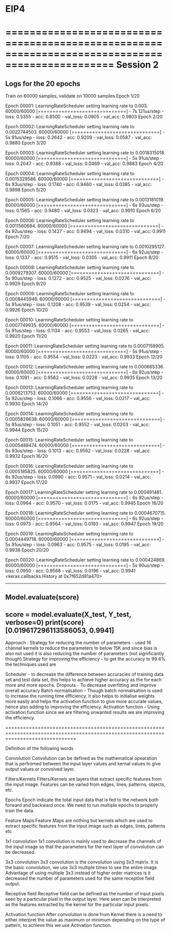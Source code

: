 # EIP4
================================================================================================
Session 2 
================================================================================================

Logs for the 20 epochs
-------------------------------------------------------

Train on 60000 samples, validate on 10000 samples
Epoch 1/20

Epoch 00001: LearningRateScheduler setting learning rate to 0.003.
60000/60000 [==============================] - 7s 121us/step - loss: 0.5355 - acc: 0.8500 - val_loss: 0.0905 - val_acc: 0.9803
Epoch 2/20

Epoch 00002: LearningRateScheduler setting learning rate to 0.0022744503.
60000/60000 [==============================] - 5s 91us/step - loss: 0.2642 - acc: 0.9209 - val_loss: 0.0587 - val_acc: 0.9880
Epoch 3/20

Epoch 00003: LearningRateScheduler setting learning rate to 0.0018315018.
60000/60000 [==============================] - 5s 91us/step - loss: 0.2047 - acc: 0.9388 - val_loss: 0.0469 - val_acc: 0.9883
Epoch 4/20

Epoch 00004: LearningRateScheduler setting learning rate to 0.0015329586.
60000/60000 [==============================] - 6s 93us/step - loss: 0.1740 - acc: 0.9460 - val_loss: 0.0385 - val_acc: 0.9898
Epoch 5/20

Epoch 00005: LearningRateScheduler setting learning rate to 0.0013181019.
60000/60000 [==============================] - 6s 93us/step - loss: 0.1565 - acc: 0.9480 - val_loss: 0.0323 - val_acc: 0.9910
Epoch 6/20

Epoch 00006: LearningRateScheduler setting learning rate to 0.0011560694.
60000/60000 [==============================] - 6s 92us/step - loss: 0.1427 - acc: 0.9494 - val_loss: 0.0310 - val_acc: 0.9911
Epoch 7/20

Epoch 00007: LearningRateScheduler setting learning rate to 0.0010295127.
60000/60000 [==============================] - 6s 92us/step - loss: 0.1337 - acc: 0.9515 - val_loss: 0.0305 - val_acc: 0.9911
Epoch 8/20

Epoch 00008: LearningRateScheduler setting learning rate to 0.0009279307.
60000/60000 [==============================] - 5s 90us/step - loss: 0.1272 - acc: 0.9525 - val_loss: 0.0276 - val_acc: 0.9929
Epoch 9/20

Epoch 00009: LearningRateScheduler setting learning rate to 0.0008445946.
60000/60000 [==============================] - 5s 91us/step - loss: 0.1208 - acc: 0.9539 - val_loss: 0.0254 - val_acc: 0.9926
Epoch 10/20

Epoch 00010: LearningRateScheduler setting learning rate to 0.0007749935.
60000/60000 [==============================] - 5s 91us/step - loss: 0.1134 - acc: 0.9553 - val_loss: 0.0265 - val_acc: 0.9920
Epoch 11/20

Epoch 00011: LearningRateScheduler setting learning rate to 0.0007159905.
60000/60000 [==============================] - 5s 91us/step - loss: 0.1105 - acc: 0.9554 - val_loss: 0.0223 - val_acc: 0.9933
Epoch 12/20

Epoch 00012: LearningRateScheduler setting learning rate to 0.000665336.
60000/60000 [==============================] - 6s 92us/step - loss: 0.1091 - acc: 0.9562 - val_loss: 0.0228 - val_acc: 0.9935
Epoch 13/20

Epoch 00013: LearningRateScheduler setting learning rate to 0.0006213753.
60000/60000 [==============================] - 5s 92us/step - loss: 0.1066 - acc: 0.9556 - val_loss: 0.0217 - val_acc: 0.9930
Epoch 14/20

Epoch 00014: LearningRateScheduler setting learning rate to 0.0005828638.
60000/60000 [==============================] - 5s 91us/step - loss: 0.1051 - acc: 0.9552 - val_loss: 0.0203 - val_acc: 0.9944
Epoch 15/20

Epoch 00015: LearningRateScheduler setting learning rate to 0.0005488474.
60000/60000 [==============================] - 6s 93us/step - loss: 0.1013 - acc: 0.9562 - val_loss: 0.0228 - val_acc: 0.9932
Epoch 16/20

Epoch 00016: LearningRateScheduler setting learning rate to 0.0005185825.
60000/60000 [==============================] - 6s 92us/step - loss: 0.0990 - acc: 0.9571 - val_loss: 0.0214 - val_acc: 0.9937
Epoch 17/20

Epoch 00017: LearningRateScheduler setting learning rate to 0.000491481.
60000/60000 [==============================] - 6s 92us/step - loss: 0.0964 - acc: 0.9570 - val_loss: 0.0175 - val_acc: 0.9945
Epoch 18/20

Epoch 00018: LearningRateScheduler setting learning rate to 0.0004670715.
60000/60000 [==============================] - 6s 92us/step - loss: 0.0973 - acc: 0.9564 - val_loss: 0.0193 - val_acc: 0.9947
Epoch 19/20

Epoch 00019: LearningRateScheduler setting learning rate to 0.0004449718.
60000/60000 [==============================] - 5s 91us/step - loss: 0.0963 - acc: 0.9575 - val_loss: 0.0195 - val_acc: 0.9938
Epoch 20/20

Epoch 00020: LearningRateScheduler setting learning rate to 0.000424869.
60000/60000 [==============================] - 5s 90us/step - loss: 0.0950 - acc: 0.9568 - val_loss: 0.0196 - val_acc: 0.9941
<keras.callbacks.History at 0x7f652d81a470>

------------------------------------------------------------------
Model.evaluate(score)
------------------------------------------------------------------
score = model.evaluate(X_test, Y_test, verbose=0)
print(score)
[0.019617296113586053, 0.9941]
------------------------------------------------------------------

Approach : 
Strategy for reducing the number of parameters - used 16 channel kernels to reduce the parameters to below 15K and since bias is also not used it is also reducing the number of parameters (not significantly though)
Strategy for improving the efficiency - to get the accuracy to 99.4% the techniques used are

   Scheduler - to decrease the difference between accuracies of training data set and test data set, this helps to achieve higher accuracy as the for each more and more epochs.
   Dropouts - To decrease overfitting and improve overall accuracy
   Batch normalisation - Though batch normalisation is used to increase the running time efficiency, it also helps to initialise  weights more easily and helps the activation function to give more accurate values, hence also adding to improving the efficiency.
   Activation function - Using activation function since we are filtering unwanted results we are improving the efficiency.
   
   
====================================================================================================================================









Definition of the following words

Convolution
 Convolution can be defined as the mathematical opearation that is perfromed between the input layer values and kernal values to give output values or convolved layer.

Filters/Kernels
  Filters/Kernels are layers that extract specific features from the input image. Features can be varied from edges, lines, patterns, objects, etc.

Epochs
  Epoch indicate the total input data that is fed to the network both forward and backward once. We need to run multiple epochs to properly train the data.

Feature Maps
  Feature Maps are nothing but kernels which are used to extract specific features from the input image such as edges, lines, patterns etc

1x1 convolution
 1x1 convolution is mainly used to decrease the channels of the input image so that the parameters for the next layer of convolution can be decreased.

3x3 convolution
  3x3 convolution is the convolution using 3x3 matrix. It is the basic convolution, we use 3x3 multiple times to see the entire image. Advantage of using multiple 3x3 instead of higher order matrices is it decreased the number of parameters used for the same receptive field output.

Receptive field
  Receptive field can be defined as the number of input pixels seen by a particular pixel in the output layer. Here seen can be interpreted as the features extracted by the kernel for the particular input pixels.

Activation function
 After convolution is done from Kernel there is a need to either interpret the value as maximum or minimum depending on the type of pattern, to achieve this we use Activation function.
